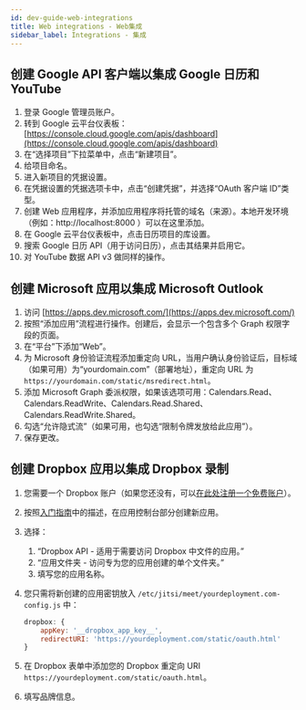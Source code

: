 ```yaml
---
id: dev-guide-web-integrations
title: Web integrations - Web集成
sidebar_label: Integrations - 集成
---
```


## 创建 Google API 客户端以集成 Google 日历和 YouTube

1. 登录 Google 管理员账户。
2. 转到 Google 云平台仪表板：[https://console.cloud.google.com/apis/dashboard](https://console.cloud.google.com/apis/dashboard)
3. 在“选择项目”下拉菜单中，点击“新建项目”。
4. 给项目命名。
5. 进入新项目的凭据设置。
6. 在凭据设置的凭据选项卡中，点击“创建凭据”，并选择“OAuth 客户端 ID”类型。
7. 创建 Web 应用程序，并添加应用程序将托管的域名（来源）。本地开发环境（例如：http://localhost:8000 ）可以在这里添加。
8. 在 Google 云平台仪表板中，点击日历项目的库设置。
9. 搜索 Google 日历 API（用于访问日历），点击其结果并启用它。
10. 对 YouTube 数据 API v3 做同样的操作。

## 创建 Microsoft 应用以集成 Microsoft Outlook

1. 访问 [https://apps.dev.microsoft.com/](https://apps.dev.microsoft.com/)
2. 按照“添加应用”流程进行操作。创建后，会显示一个包含多个 Graph 权限字段的页面。
3. 在“平台”下添加“Web”。
4. 为 Microsoft 身份验证流程添加重定向 URL，当用户确认身份验证后，目标域（如果可用）为“yourdomain.com”（部署地址），重定向 URL 为 `https://yourdomain.com/static/msredirect.html`。
5. 添加 Microsoft Graph 委派权限，如果该选项可用：Calendars.Read、Calendars.ReadWrite、Calendars.Read.Shared、Calendars.ReadWrite.Shared。
6. 勾选“允许隐式流”（如果可用，也勾选“限制令牌发放给此应用”）。
7. 保存更改。

## 创建 Dropbox 应用以集成 Dropbox 录制

1. 您需要一个 Dropbox 账户（如果您还没有，可以[在此处注册一个免费账户](https://www.dropbox.com/register)）。

2. 按照[入门指南](https://www.dropbox.com/developers/reference/getting-started?_tk=guides_lp&_ad=guides2&_camp=get_started#app%20console)中的描述，在应用控制台部分创建新应用。

3. 选择：

   1. “Dropbox API - 适用于需要访问 Dropbox 中文件的应用。”
   2. “应用文件夹 - 访问专为您的应用创建的单个文件夹。”
   3. 填写您的应用名称。

4. 您只需将新创建的应用密钥放入 `/etc/jitsi/meet/yourdeployment.com-config.js` 中：

   ```javascript
   dropbox: {
       appKey: '__dropbox_app_key__',
       redirectURI: 'https://yourdeployment.com/static/oauth.html'
   }
   ```

5. 在 Dropbox 表单中添加您的 Dropbox 重定向 URI `https://yourdeployment.com/static/oauth.html`。

6. 填写品牌信息。

